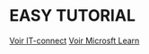 # EASY TUTORIAL

[Voir IT-connect](https://www.it-connect.fr/vpn-ipsec-site-a-site-entre-azure-et-pfsense/)
[Voir Microsft Learn](https://learn.microsoft.com/en-us/azure/vpn-gateway/tutorial-site-to-site-portal)
